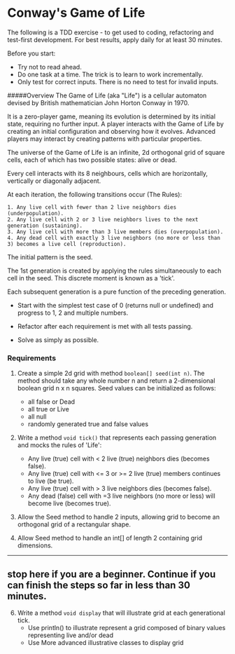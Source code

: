 # Conway's Game of Life

 The following is a TDD exercise - to get used to coding, refactoring and test-first development. For best results, apply daily for at least 30 minutes.

 Before you start: 

  * Try not to read ahead.
  * Do one task at a time. The trick is to learn to work incrementally.
  * Only test for correct inputs. There is no need to test for invalid inputs.

#####Overview
The Game of Life (aka "Life") is a cellular automaton devised by British mathematician John Horton Conway in 1970.

It is a zero-player game, meaning its evolution is determined by its initial state, requiring no further input.  A player interacts with the Game of Life by creating an initial configuration and observing how it evolves. Advanced players may interact by creating patterns with particular properties.

The universe of the Game of Life is an infinite, 2d orthogonal grid of square cells, each of which has two possible states: alive or dead.

Every cell interacts with its 8 neighbours, cells which are horizontally, vertically or diagonally adjacent.

At each iteration, the following transitions occur (The Rules):

    1. Any live cell with fewer than 2 live neighbors dies (underpopulation).
    2. Any live cell with 2 or 3 live neighbors lives to the next generation (sustaining).
    3. Any live cell with more than 3 live members dies (overpopulation).
    4. Any dead cell with exactly 3 live neighbors (no more or less than 3) becomes a live cell (reproduction).

The initial pattern is the seed.

The 1st generation is created by applying the rules simultaneously to each cell in the seed.  This discrete moment is known as a 'tick'.

Each subsequent generation is a pure function of the preceding generation.

* Start with the simplest test case of 0 (returns null or undefined) and progress to 1, 2 and
  multiple numbers.
       
* Refactor after each requirement is met with all tests passing.

* Solve as simply as possible.

### Requirements
1. Create a simple 2d grid with method ```boolean[] seed(int n)```. 
    The method should take any whole number n and return a 2-dimensional boolean grid n x n squares.
    Seed values can be initialized as follows:
    
    * all false or Dead 
    * all true or Live
    * all null  
    * randomly generated true and false values
               
2. Write a method ```void tick()``` that represents each passing generation and mocks the rules of 'Life':
    * Any live (true) cell with < 2 live (true) neighbors dies (becomes false).
    * Any live (true) cell with <= 3 or >= 2 live (true) members continues to live (be true).
    * Any live (true) cell with > 3 live neighbors dies (becomes false).
    * Any dead (false) cell with =3 live neighbors (no more or less) will become live (becomes true).

  
 2. Allow the Seed method to handle 2 inputs, allowing grid to become an orthogonal grid of a rectangular shape.

 3. Allow Seed method to handle an int[] of length 2 containing grid dimensions.

 ---
stop here if you are a beginner. Continue if you can finish the steps so far in less than 30 minutes.
 ---

 6. Write a method ```void display``` that will illustrate grid at each generational tick. 
    * Use println() to illustrate represent a grid composed of binary values representing live and/or dead
    * Use More advanced illustrative classes to display grid

 
